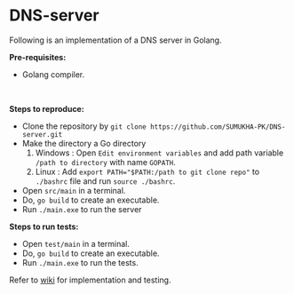 # DNS-server

Following is an implementation of a DNS server in Golang.

**Pre-requisites:** <br>
* Golang compiler.
<br>

**Steps to reproduce:**<br>
* Clone the repository by ```git clone https://github.com/SUMUKHA-PK/DNS-server.git```
* Make the directory a Go directory
    1. Windows : Open ```Edit environment variables``` and add path variable ```/path to directory``` with name ```GOPATH```. 
    2. Linux : Add ```export PATH="$PATH:/path to git clone repo"``` to ```./bashrc``` file and run ```source ./bashrc```.
* Open ```src/main``` in a terminal.
* Do, ```go build``` to create an executable.
* Run ```./main.exe``` to run the server

**Steps to run tests:**<br>
* Open ```test/main``` in a terminal.
* Do, ```go build``` to create an executable.
* Run ```./main.exe``` to run the tests.

Refer to [wiki](https://github.com/SUMUKHA-PK/DNS-server/wiki) for implementation and testing.
